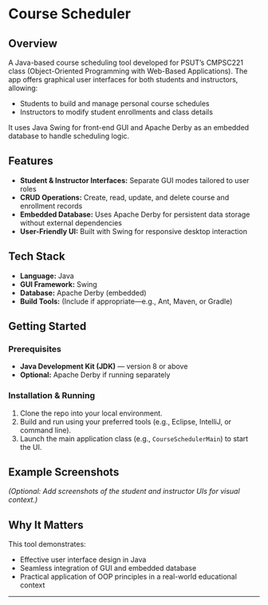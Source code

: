 # Course Scheduler

## Overview
A Java-based course scheduling tool developed for PSUT’s CMPSC221 class (Object-Oriented Programming with Web-Based Applications). The app offers graphical user interfaces for both students and instructors, allowing:

- Students to build and manage personal course schedules  
- Instructors to modify student enrollments and class details

It uses Java Swing for front-end GUI and Apache Derby as an embedded database to handle scheduling logic.

## Features
- **Student & Instructor Interfaces:** Separate GUI modes tailored to user roles  
- **CRUD Operations:** Create, read, update, and delete course and enrollment records  
- **Embedded Database:** Uses Apache Derby for persistent data storage without external dependencies  
- **User-Friendly UI:** Built with Swing for responsive desktop interaction

## Tech Stack
- **Language:** Java  
- **GUI Framework:** Swing  
- **Database:** Apache Derby (embedded)  
- **Build Tools:** (Include if appropriate—e.g., Ant, Maven, or Gradle)

## Getting Started

### Prerequisites
- **Java Development Kit (JDK)** — version 8 or above  
- **Optional:** Apache Derby if running separately

### Installation & Running
1. Clone the repo into your local environment.
2. Build and run using your preferred tools (e.g., Eclipse, IntelliJ, or command line).
3. Launch the main application class (e.g., `CourseSchedulerMain`) to start the UI.

## Example Screenshots
*(Optional: Add screenshots of the student and instructor UIs for visual context.)*

## Why It Matters
This tool demonstrates:
- Effective user interface design in Java  
- Seamless integration of GUI and embedded database  
- Practical application of OOP principles in a real-world educational context

---

